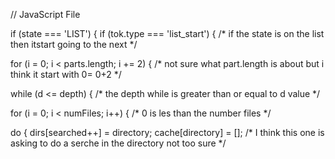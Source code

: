 // JavaScript File

 if (state === 'LIST') {
 if (tok.type === 'list_start') {
 /* if the state is on the list then itstart going to the next */
 
 

for (i = 0; i < parts.length; i += 2) {
/* not sure what part.length is about but i think it start with 0= 0+2 */



while (d <= depth) {
 /* the depth while is greater than or equal to d value */
 
 
 
 for (i = 0; i < numFiles; i++) {
 /* 0 is les than the number files */
 
 
  
  do {
        dirs[searched++] = directory;
        cache[directory] = [];
 /* I think this one is asking to do a serche in the directory not too sure */
 